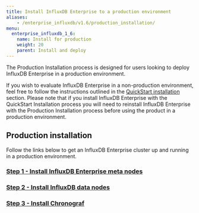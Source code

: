```yaml
---
title: Install InfluxDB Enterprise to a production environment
aliases:
    - /enterprise_influxdb/v1.6/production_installation/
menu:
  enterprise_influxdb_1_6:
    name: Install for production
    weight: 20
    parent: Install and deploy
---
```


The Production Installation process is designed for users looking to deploy
InfluxDB Enterprise in a production environment.

If you wish to evaluate InfluxDB Enterprise in a non-production
environment, feel free to follow the instructions outlined in the
[QuickStart installation](/enterprise_influxdb/v1.6/install-and-deploy/quickstart_installation) section.
Please note that if you install InfluxDB Enterprise with the QuickStart Installation process you
will need to reinstall InfluxDB Enterprise with the Production Installation
process before using the product in a production environment.


## Production installation

Follow the links below to get an InfluxDB Enterprise cluster up and running in a production environment.

### [Step 1 - Install InfluxDB Enterprise meta nodes](/enterprise_influxdb/v1.6/install-and-deploy/production_installation/meta_node_installation/)
### [Step 2 - Install InfluxDB data nodes](/enterprise_influxdb/v1.6/install-and-deploy/production_installation/data_node_installation/)
### [Step 3 - Install Chronograf](/enterprise_influxdb/v1.6/install-and-deploy/production_installation/chrono_install/)
